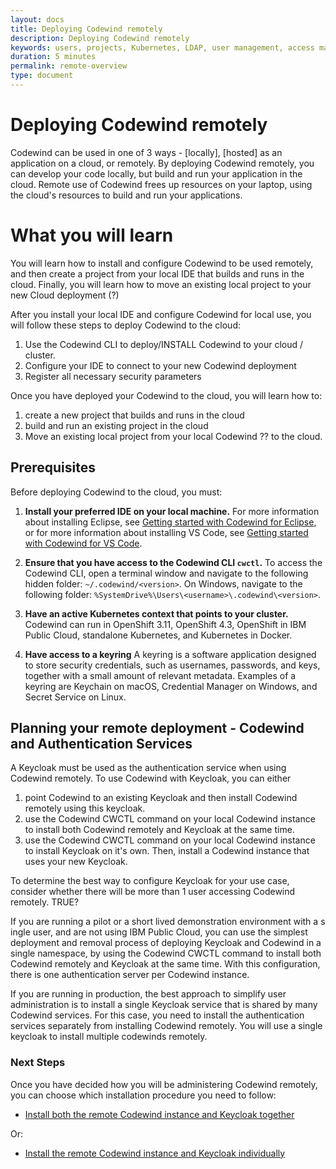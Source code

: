 ```yaml
---
layout: docs
title: Deploying Codewind remotely
description: Deploying Codewind remotely
keywords: users, projects, Kubernetes, LDAP, user management, access management, login, deployment, pod, security, securing cloud connection, remote deployment of Codewind
duration: 5 minutes
permalink: remote-overview
type: document
---
```


# Deploying Codewind remotely

Codewind can be used in one of 3 ways - [locally], [hosted] as an application on a cloud, or remotely. By deploying Codewind remotely, you can develop your code locally, but build and run your application in the cloud. Remote use of Codewind frees up resources on your laptop, using the cloud's resources to build and run your applications. 

# What you will learn

You will learn how to install and configure Codewind to be used remotely, and then create a project from your local IDE that builds and runs in the cloud. Finally, you will learn how to move an existing local project to your new Cloud deployment (?)

After you install your local IDE and configure Codewind for local use, you will follow these steps to deploy Codewind to the cloud:

1. Use the Codewind CLI to deploy/INSTALL Codewind to your cloud / cluster.
2. Configure your IDE to connect to your new Codewind deployment
3. Register all necessary security parameters

Once you have deployed your Codewind to the cloud, you will learn how to:

1. create a new project that builds and runs in the cloud
2. build and run an existing project in the cloud
3. Move an existing local project from your local Codewind ?? to the cloud. 

## Prerequisites

Before deploying Codewind to the cloud, you must:


1. **Install your preferred IDE on your local machine.** 
For more information about installing Eclipse, see [Getting started with Codewind for Eclipse](mdteclipsegettingstarted.html), or for more information about installing VS Code, see [Getting started with Codewind for VS Code](mdt-vsc-getting-started.html).

2. **Ensure that you have access to the Codewind CLI `cwctl`.** To access the Codewind CLI, open a terminal window and navigate to the following hidden folder: `~/.codewind/<version>`. On Windows, navigate to the following folder: `%SystemDrive%\Users\<username>\.codewind\<version>`.

3. **Have an active Kubernetes context that points to your cluster.** Codewind can run in OpenShift 3.11, OpenShift 4.3, OpenShift in IBM Public Cloud, standalone Kubernetes, and Kubernetes in Docker.

4. **Have access to a keyring** A keyring is a software application designed to store security credentials, such as usernames, passwords, and keys, together with a small amount of relevant metadata. Examples of a keyring are Keychain on macOS, Credential Manager on Windows, and Secret Service on Linux.

## Planning your remote deployment - Codewind and Authentication Services

A Keycloak must be used as the authentication service when using Codewind remotely. To use Codewind with Keycloak, you can either
1. point Codewind to an existing Keycloak and then install Codewind remotely using this keycloak.
2. use the Codewind CWCTL command on your local Codewind instance to install both Codewind remotely and Keycloak at the same time.
3. use the Codewind CWCTL command on your local Codewind instance to install Keycloak on it's own. Then, install a Codewind instance that uses your new Keycloak.

To determine the best way to configure Keycloak for your use case, consider whether there will be more than 1 user accessing Codewind remotely. TRUE?

If you are running a pilot or a short lived demonstration environment with a single user, and are not using IBM Public Cloud, you can use the simplest deployment and removal process of deploying Keycloak and Codewind in a single namespace, by using the Codewind CWCTL command to install both Codewind remotely and Keycloak at the same time. With this configuration, there is one authentication server per Codewind instance. 

If you are running in production, the best approach to simplify user administration is to install a single Keycloak service that is shared by many Codewind services. For this case, you need to install the authentication services separately from installing Codewind remotely. You will use a single keycloak to install multiple codewinds remotely.

### Next Steps

Once you have decided how you will be administering Codewind remotely, you can choose which installation procedure you need to follow:

- [Install both the remote Codewind instance and Keycloak together](./remotedeploy-combo.html)

Or:

- [Install the remote Codewind instance and Keycloak individually](./remotedeploy-single.html)
